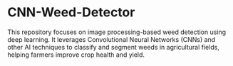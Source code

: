 # CNN-Weed-Detector
This repository focuses on image processing-based weed detection using deep learning. It leverages Convolutional Neural Networks (CNNs) and other AI techniques to classify and segment weeds in agricultural fields, helping farmers improve crop health and yield.
